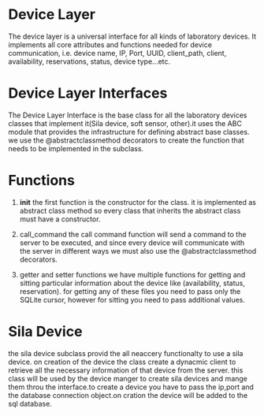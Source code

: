 # Device Layer 

The device layer is a universal interface for all kinds of laboratory devices. It implements all core attributes and functions needed for device communication, i.e. device name, IP, Port, UUID, client_path, client, availability, reservations, status, device type...etc.

# Device Layer Interfaces
The Device Layer Interface is the base class for all the laboratory devices classes that implement it(Sila device, soft sensor, other).it uses the ABC module that provides the infrastructure for defining abstract base classes. we use the @abstractclassmethod decorators to create the function that needs to be implemented in the subclass.

# Functions

1. __init__ 
the first function is the constructor for the class. it is implemented as abstract class method so every class that inherits the abstract class must have a constructor.

2. call_command
the call command function will send a command to the server to be executed, and since every device will communicate with the server in different ways we must also use the @abstractclassmethod decorators.

3. getter and setter functions
we have multiple functions for getting and sitting particular information about the device like (availability, status, reservation). for getting any of these files you need to pass only the SQLite cursor, however for sitting you need to pass additional values.


# Sila Device
the sila device subclass provid the all neaccery functionalty to use a sila device. on creation of the device the class create a dynacmic client to retrieve all the necessary information of that device from the server. this class will be used by the device manger to create sila devices and mange them throu the interface.to create a device you have to pass the ip,port and the database connection object.on cration the device will be added to the sql database.